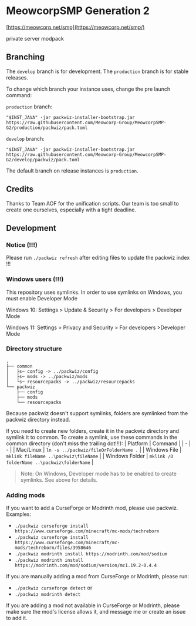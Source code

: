 # MeowcorpSMP Generation 2
[https://meowcorp.net/smp](https://meowcorp.net/smp/)

private server modpack

## Branching
The `develop` branch is for development.
The `production` branch is for stable releases.

To change which branch your instance uses, change the pre launch command:

`production` branch:
```
"$INST_JAVA" -jar packwiz-installer-bootstrap.jar https://raw.githubusercontent.com/Meowcorp-Group/MeowcorpSMP-G2/production/packwiz/pack.toml
```
`develop` branch:
```
"$INST_JAVA" -jar packwiz-installer-bootstrap.jar https://raw.githubusercontent.com/Meowcorp-Group/MeowcorpSMP-G2/develop/packwiz/pack.toml
```
The default branch on release instances is `production`.

## Credits
Thanks to Team AOF for the unification scripts. Our team is too small to create one ourselves, especially with a tight deadline.

## Development

### Notice (!!!)
Please run `./packwiz refresh` after editing files to update the packwiz index !!!

### Windows users (!!!)
This repository uses symlinks. In order to use symlinks on Windows, you must enable Developer Mode

Windows 10: Settings > Update & Security > For developers > Developer Mode

Windows 11: Settings > Privacy and Security > For developers >Developer Mode

### Directory structure
```
.
├── common
│   ├s─ config -> ../packwiz/config
│   ├s─ mods -> ../packwiz/mods
│   └s─ resourcepacks -> ../packwiz/resourcepacks
└── packwiz
    ├── config
    ├── mods
    └── resourcepacks
```
Because packwiz doesn't support symlinks, folders are symlinked from the packwiz directory instead.

If you need to create new folders, create it in the packwiz directory and symlink it to common. To create a symlink, use these commands in the common directory (don't miss the trailing dot!!!):
| Platform | Command |
| - | - |
| Mac/Linux | `ln -s ../packwiz/fileOrFolderName .` |
| Windows File | `mklink fileName ..\packwiz\fileName` |
| Windows Folder | `mklink /D folderName ..\packwiz\folderName` |
> Note: On Windows, Developer mode has to be enabled to create symlinks. See above for details.

### Adding mods
If you want to add a CurseForge or Modrinth mod, please use packwiz. Examples:
- `./packwiz curseforge install https://www.curseforge.com/minecraft/mc-mods/techreborn`
- `./packwiz curseforge install https://www.curseforge.com/minecraft/mc-mods/techreborn/files/3958646`
- `./packwiz modrinth install https://modrinth.com/mod/sodium`
- `./packwiz modrinth install https://modrinth.com/mod/sodium/version/mc1.19.2-0.4.4`

If you are manually adding a mod from CurseForge or Modrinth, please run:
- `./packwiz curseforge detect`
or
- `./packwiz modrinth detect`

If you are adding a mod not available in CurseForge or Modrinth, please make sure the mod's license allows it, and message me or create an issue to add it.
